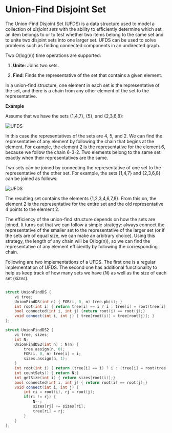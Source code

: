 # Union-Find Disjoint Set

The Union-Find Disjoint Set (UFDS) is a data structure used to model a collection of _disjoint sets_ with the ability to efficiently determine which set an item belongs to or to test whether two items belong to the same set and to unite two disjoint sets into one larger set. UFDS can be used to solve problems such as finding connected components in an undirected graph.

Two O(log(n)) time operations are supported:

1) **Unite**: Joins two sets.

2) **Find**: Finds the representative of the set that contains a given element.

In a union-find structure, one element in each set is the representative of the set, and there is a chain from any other element of the set to the representative.

**Example**

Assume that we have the sets {1,4,7}, {5}, and {2,3,6,8}:

![UFDS](https://i.imgur.com/GM4LddW.png)

In this case the representatives of the sets are 4, 5, and 2. We can find the representative of any element by following the chain that begins at the element. For example, the element 2 is the representative for the element 6, because we follow the chain 6-3-2. Two elements belong to the same set exactly when their representatives are the same.

Two sets can be joined by connecting the representative of one set to the representative of the other set. For example, the sets {1,4,7} and {2,3,6,8} can be joined as follows:

![UFDS](https://i.imgur.com/9gz5Gio.png)

The resulting set contains the elements {1,2,3,4,6,7,8}. From this on, the element 2 is the representative for the entire set and the old representative 4 points to the element 2.

The efficiency of the union-find structure depends on how the sets are joined. It turns out that we can follow a simple strategy: always connect the representative of the smaller set to the representative of the larger set (or if the sets are of equal size, we can make an arbitrary choice). Using this strategy, the length of any chain will be O(log(n)), so we can find the representative of any element efficiently by following the corresponding chain.

Following are two implementations of a UFDS. The first one is a regular implementation of UFDS. The second one has additional functionality to help us keep track of how many sets we have (_N_) as well as the size of each set (_sizes_).

```cpp

struct UnionFindDS {
	vi tree;
	UnionFindDS(int n) { FOR(i, 0, n) tree.pb(i); }
	int root(int i) { return tree[i] == i ? i : tree[i] = root(tree[i]); }
	bool connected(int i, int j) {return root(i) == root(j);}
	void connect(int i, int j) { tree[root(i)] = tree[root(j)]; }
};

struct UnionFindDS2 {
	vi tree, sizes;
	int N;
	UnionFindDS2(int n) : N(n) {
		tree.assign(n, 0);
		FOR(i, 0, n) tree[i] = i;
		sizes.assign(n, 1);
	}
	int root(int i) { return (tree[i] == i) ? i : (tree[i] = root(tree[i]));}
	int countSets() { return N;}
	int getSize(int i) { return sizes[root(i)];}
	bool connected(int i, int j) { return root(i) == root(j);}
	void connect(int i, int j) {
		int ri = root(i), rj = root(j);
		if(ri != rj) {
			N--;
			sizes[rj] += sizes[ri];
			tree[ri] = rj;
		}
	}
};

```

